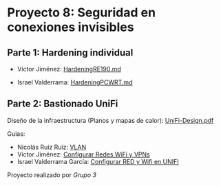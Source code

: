 # Proyecto 8: Seguridad en conexiones invisibles

## Parte 1: Hardening individual

- Víctor Jiménez: [HardeningRE190.md](./Victor/HardeningRE190.md)

- Israel  Valderrama: [HardeningPCWRT.md](./Israel/HardeningPCWRT.md)

## Parte 2: Bastionado UniFi

Diseño de la infraestructura (Planos y mapas de calor): [UniFi-Design.pdf](UniFi-Design.pdf)

Guias:

- Nicolás Ruiz Ruiz: [VLAN](https://app.tango.us/app/workflow/Configuraci-n-de-seguridad-VLANs-a6a1b474249045cba9e64e069ee007c0)
- Víctor Jiménez: [Configurar Redes WiFi y VPNs](https://app.tango.us/app/workflow/Setting-Up-UniFi-WiFi-and-VPN-Network-8fe7386bf1b148c0bee9708b3ad0941d)
- Israel Valderrama García: [Configurar RED y Wifi en UNIFI](https://app.tango.us/app/workflow/Configuraci-n-de-Red-y-WiFi-en-UniFi-6d47bfbf5e2a4cf598a367c83612c6e4)

Proyecto realizado por _Grupo 3_
